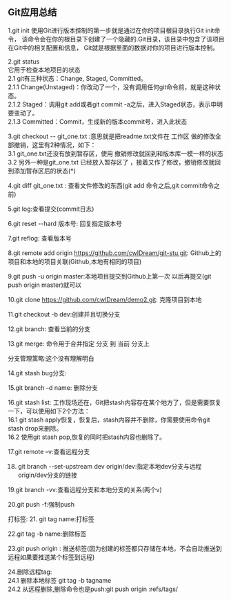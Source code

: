 ## Git应用总结
1.git init
	使用Git进行版本控制的第一步就是通过在你的项目根目录执行Git init命令，
	该命令会在你的根目录下创建了一个隐藏的.Git目录，该目录中包含了该项目在Git中的相关配置和信息，
	Git就是根据里面的数据对你的项目进行版本控制。

2.git status </br>
	它用于检查本地项目的状态</br>
	2.1 git有三种状态：Change, Staged, Committed。</br>
		2.1.1 Change(Unstaged)：你改动了一个，没有调用任何git命令前，就是这种状态。</br>
		2.1.2 Staged：调用git add或者git commit -a之后，进入Staged状态，表示申明要变动了。</br>
		2.1.3 Committed：Commit，生成新的版本commit号，进入此状态</br>

3.git checkout -- git_one.txt :意思就是把readme.txt文件在 工作区 做的修改全部撤销，这里有2种情况，如下：</br>
	3.1 git_one.txt还没有放到暂存区，使用 撤销修改就回到和版本库一模一样的状态</br>
	3.2 另外一种是git_one.txt 已经放入暂存区了 ，接着又作了修改，撤销修改就回到添加暂存区后的状态(*)</br>

4.git diff git_one.txt : 查看文件修改的东西(git add 命令之后,git commit命令之前)</br>

5.git log:查看提交(commit日志)

6.git reset --hard 版本号: 回复指定版本号

7.git reflog: 查看版本号

8.git remote add origin https://github.com/cwlDream/git-stu.git: Github上的项目和本地的项目关联(Github,本地有相同的项目)

9.git push -u origin master:本地项目提交到Github上第一次 以后再提交(git push origin master)就可以

10.git clone https://github.com/cwlDream/demo2.git: 克隆项目到本地

11.git checkout -b dev:创建并且切换分支

12.git branch: 查看当前的分支

13.git merge: 命令用于合并指定 分支 到 当前 分支上

分支管理策略:这个没有理解明白

14.git stash
bug分支:

15.git branch –d name: 删除分支

16.git stash list:
	工作现场还在，Git把stash内容存在某个地方了，但是需要恢复一下，可以使用如下2个方法：</br>
	16.1 git stash apply恢复，恢复后，stash内容并不删除，你需要使用命令git stash drop来删除。</br>
	16.2 使用git stash pop,恢复的同时把stash内容也删除了。</br>

17.git remote –v:查看远程分支

18. git branch --set-upstream dev origin/dev:指定本地dev分支与远程origin/dev分支的链接

19.git branch -vv:查看远程分支和本地分支的关系(两个v)

20.git push -f:强制push

打标签:
21. git tag name:打标签

22.git tag -b name:删除标签

23.git push origin <tagname>: 推送标签(因为创建的标签都只存储在本地，不会自动推送到远程如果要推送某个标签到远程)

24.删除远程tag:</br>
	24.1 删除本地标签 git tag -b tagname</br>
	24.2 从远程删除,删除命令也是push:git push origin :refs/tags/<tagname> </br>



